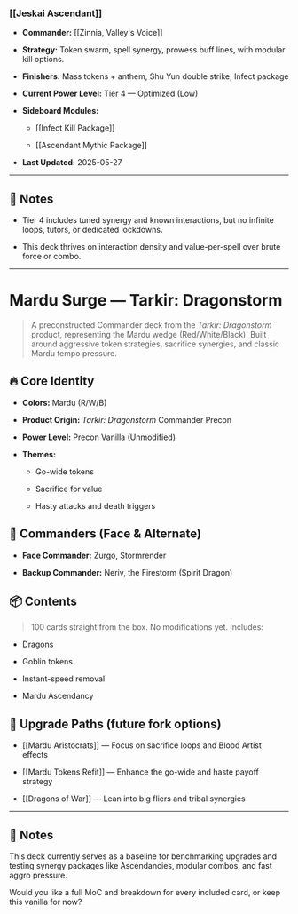 
### [[Jeskai Ascendant]]

- **Commander:** [[Zinnia, Valley's Voice]]
    
- **Strategy:** Token swarm, spell synergy, prowess buff lines, with modular kill options.
    
- **Finishers:** Mass tokens + anthem, Shu Yun double strike, Infect package
    
- **Current Power Level:** Tier 4 — Optimized (Low)
    
- **Sideboard Modules:**
    
    - [[Infect Kill Package]]
        
    - [[Ascendant Mythic Package]]
        
- **Last Updated:** 2025-05-27
    

---

## 🔧 Notes

- Tier 4 includes tuned synergy and known interactions, but no infinite loops, tutors, or dedicated lockdowns.
    
- This deck thrives on interaction density and value-per-spell over brute force or combo.
---
# Mardu Surge — Tarkir: Dragonstorm

> A preconstructed Commander deck from the _Tarkir: Dragonstorm_ product, representing the Mardu wedge (Red/White/Black). Built around aggressive token strategies, sacrifice synergies, and classic Mardu tempo pressure.

## 🔥 Core Identity

- **Colors:** Mardu (R/W/B)
    
- **Product Origin:** _Tarkir: Dragonstorm_ Commander Precon
    
- **Power Level:** Precon Vanilla (Unmodified)
    
- **Themes:**
    
    - Go-wide tokens
        
    - Sacrifice for value
        
    - Hasty attacks and death triggers
        

## 🧙 Commanders (Face & Alternate)

- **Face Commander:** Zurgo, Stormrender
    
- **Backup Commander:** Neriv, the Firestorm (Spirit Dragon)
    

## 📦 Contents

> 100 cards straight from the box. No modifications yet. Includes:

- Dragons
    
- Goblin tokens
    
- Instant-speed removal
    
- Mardu Ascendancy
    

## 🧩 Upgrade Paths (future fork options)

- [[Mardu Aristocrats]] — Focus on sacrifice loops and Blood Artist effects
    
- [[Mardu Tokens Refit]] — Enhance the go-wide and haste payoff strategy
    
- [[Dragons of War]] — Lean into big fliers and tribal synergies
    

---

## 📅 Notes

This deck currently serves as a baseline for benchmarking upgrades and testing synergy packages like Ascendancies, modular combos, and fast aggro pressure.

Would you like a full MoC and breakdown for every included card, or keep this vanilla for now?